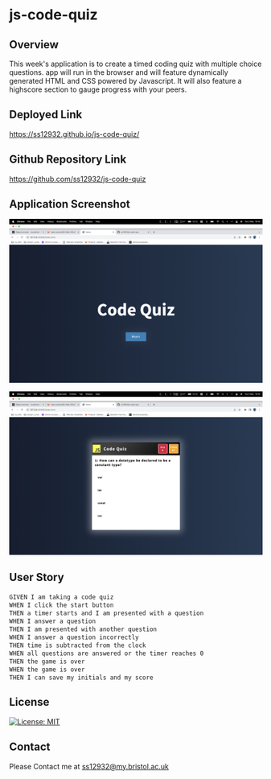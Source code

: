 # js-code-quiz

## Overview

This week's application is to create a timed coding quiz with multiple choice questions. app will run in the browser and will feature dynamically generated HTML and CSS powered by Javascript. It will also feature a highscore section to gauge progress with your peers.

## Deployed Link

https://ss12932.github.io/js-code-quiz/

## Github Repository Link

https://github.com/ss12932/js-code-quiz

## Application Screenshot

![Javascript Code Quiz Start](./assets/img/start-screenshot.png)

![Javascript Code Quiz Application](./assets/img/app-screenshot.png)

## User Story

```
GIVEN I am taking a code quiz
WHEN I click the start button
THEN a timer starts and I am presented with a question
WHEN I answer a question
THEN I am presented with another question
WHEN I answer a question incorrectly
THEN time is subtracted from the clock
WHEN all questions are answered or the timer reaches 0
THEN the game is over
WHEN the game is over
THEN I can save my initials and my score

```

## License

[![License: MIT](https://img.shields.io/badge/License-MIT-yellow.svg)](https://opensource.org/licenses/MIT)

## Contact

Please Contact me at ss12932@my.bristol.ac.uk
